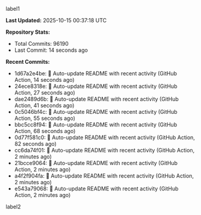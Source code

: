 
label1 
<!-- ACTIVITY_START -->
**Last Updated:** 2025-10-15 00:37:18 UTC

**Repository Stats:**
- Total Commits: 96190
- Last Commit: 14 seconds ago

**Recent Commits:**
- 1d67a2e4be: 🤖 Auto-update README with recent activity (GitHub Action, 14 seconds ago)
- 24ece8318e: 🤖 Auto-update README with recent activity (GitHub Action, 27 seconds ago)
- dae2489d6b: 🤖 Auto-update README with recent activity (GitHub Action, 41 seconds ago)
- 0c5046bf4c: 🤖 Auto-update README with recent activity (GitHub Action, 55 seconds ago)
- bbc5cc8f94: 🤖 Auto-update README with recent activity (GitHub Action, 68 seconds ago)
- 0d77f581c0: 🤖 Auto-update README with recent activity (GitHub Action, 82 seconds ago)
- cc6da74f01: 🤖 Auto-update README with recent activity (GitHub Action, 2 minutes ago)
- 21bcce9064: 🤖 Auto-update README with recent activity (GitHub Action, 2 minutes ago)
- a4f2f904fa: 🤖 Auto-update README with recent activity (GitHub Action, 2 minutes ago)
- e543a79068: 🤖 Auto-update README with recent activity (GitHub Action, 2 minutes ago)
<!-- ACTIVITY_END -->

label2
